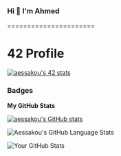 ### Hi 👋 I'm Ahmed
======================

# 42 Profile

[![aessakou's 42 stats](https://badge.mediaplus.ma/darkblue/aessakou)](https://github.com/oakoudad/badge42)

### Badges

<b>My GitHub Stats</b>

<a href="http://www.github.com/aessakou"><img src="https://github-readme-stats.vercel.app/api?username=aessakou&show_icons=true&hide=&count_private=true&title_color=0891b2&text_color=ffffff&icon_color=0891b2&bg_color=1c1917&hide_border=true&show_icons=true" alt="aessakou's GitHub stats" /></a>

![Aessakou's GitHub Language Stats](https://github-readme-stats.vercel.app/api/top-langs/?username=aessakou&layout=compact)


![Your GitHub Stats](https://github-readme-stats.vercel.app/api?username=aessakou&count_private=true&show_icons=true)

